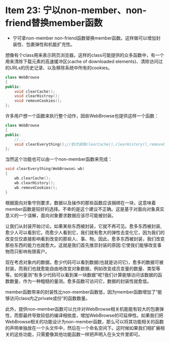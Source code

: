 # Item 23: 宁以non-member、non-friend替换member函数

* 宁可拿non-member non-friend函数替换member函数。这样做可以增加封装性、包裹弹性和机能扩充性。

想像有个class用来表示网页浏览器。这样的class可能提供的众多函数中，有一个用来清除下载元素的高速缓冲区(cache of downloaded elements)、清除访问过的URLs的历史记录、以及移除系统中所有的cookies。

```cpp
class WebBrowse
{
public:
    void clearCache();
    void clearHistroy();
    void removeCookies();
};
```

许多用户想一个函数来执行整个动作，因些WebBrowse也提供这样一个函数：

```cpp
class WebBrowse
{
public:
    //...
    void clearEverything();//依次调用clearCache(),clearHistory(),removeCookies()
};
```

当然这个功能也可以由一个non-member函数来完成：

```cpp
void clearEverything(WebBrowse& wb)
{
    wb.clearCache();
    wb.clearHistory();
    wb.removeCookies();
}
```

根据面向对象守则要求，数据以及操作的那些函数应该捆绑在一块，这意味着member函数是较好的选择。不幸的是这个建议不正确。这是基于对面向对象真实意义的一个误解，面向对象要求数据应该尽可能被封装。

让我们从封装开始讨论。如果某些东西被封装，它就不再可见。愈多东西被封装,愈少人可以看到它。而愈少人看到它，我们就有愈大的弹性去变化它，因为我们的改变仅仅直接影响看到改变的那些人、事、物。因此，愈多东西被封装，我们改变那些东西的能力也就愈大。这就是我们首先推崇封装的原因:它使我们能够改变事物而只影响有限客户。

现在考虑对象内的数据。愈少代码可以看到数据(也就是访问它)，愈多的数据可被封装，而我们也就愈能自由地改变对象数据，例如改变成员变量的数量、类型等等。如何量测“有多少代码可以看到某一块数据”呢?我们计算能够访问该数据的函数数量，作为一种粗糙的量测。愈多函数可访问它，数据的封装性就愈低。

member函数带来的封装性比non-member函数低，因为member函数增加了“能够访问class内之private成份”的函数数量。

此外，提供non-member函数可以允许对WebBrowse相关机能能有较大的包裹弹性，而那最终导致较低的编译相依度，增加WebBrowse的可延伸性。如果我们把WebBrowse相关的功能设计为non-member函数，那么可以将其功能相关的函数的声明单独放在一个头文件中，然后在一个命名空间下。这时候如果我们相扩展相关的这些功能，只需要像其他功能函数一样把声明入在头文件里即可。